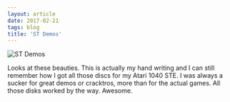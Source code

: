 ```yaml
---
layout: article
date: 2017-02-21
tags: blog
title: 'ST Demos'
---
```


![ST Demos](../../assets/img/blog/stdemos.jpg)

Looks at these beauties. This is actually my hand writing and I can still remember how I got all those discs for my Atari 1040 STE. I was always a sucker for great demos or cracktros, more than for the actual games.
All those disks worked by the way. Awesome.


